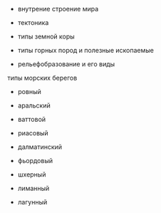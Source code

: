 
- внутрение строение мира

- тектоника

- типы земной коры

- типы горных пород и полезные ископаемые

- рельефобразование и его виды

типы морских берегов



- ровный

- аральский

- ваттовой

- риасовый

- далматинский

- фьордовый

- шхерный

- лиманный

- лагунный

